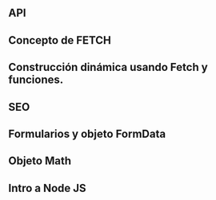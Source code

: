## API

## Concepto de FETCH

## Construcción dinámica usando Fetch y funciones.

## SEO

## Formularios y objeto FormData

## Objeto Math

## Intro a Node JS
